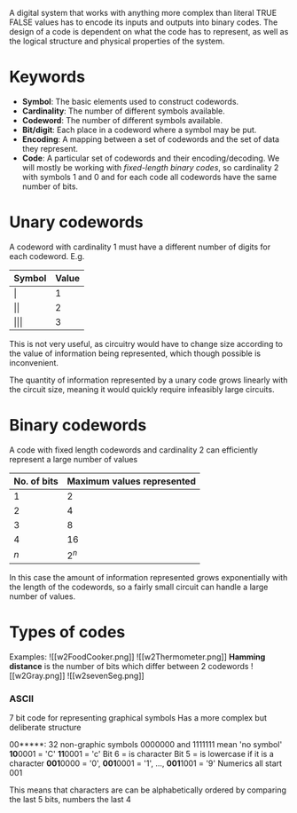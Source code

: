 A digital system that works with anything more complex than literal TRUE FALSE values has to encode its inputs and outputs into binary codes. The design of a code is dependent on what the code has to represent, as well as the logical structure and physical properties of the system.

# Keywords
- **Symbol**: The basic elements used to construct codewords.
- **Cardinality**: The number of different symbols available.
- **Codeword**: The number of different symbols available.
- **Bit/digit**: Each place in a codeword where a symbol may be put.
- **Encoding**: A mapping between a set of codewords and the set of data they represent.
- **Code**: A particular set of codewords and their encoding/decoding.
We will mostly be working with *fixed-length binary codes*, so cardinality 2 with symbols 1 and 0 and for each code all codewords have the same number of bits.

# Unary codewords
A codeword with cardinality 1 must have a different number of digits for each codeword.
E.g.

| Symbol | Value |
| ------ | ----- |
| \|     | 1     |
| \|\|   | 2     |
| \|\|\| | 3     |
This is not very useful, as circuitry would have to change size according to the value of information being represented, which though possible is inconvenient.

The quantity of information represented by a unary code grows linearly with the circuit size, meaning it would quickly require infeasibly large circuits.

# Binary codewords
A code with fixed length codewords and cardinality 2 can efficiently represent a large number of values

| No. of bits | Maximum values represented |
| ----------- | -------------------------- |
| 1           | 2                          |
| 2           | 4                          |
| 3           | 8                          |
| 4           | 16                         |
| $n$         | $2^n$                      |

In this case the amount of information represented grows exponentially with the length of the codewords, so a fairly small circuit can handle a large number of values.

# Types of codes
Examples:
![[w2FoodCooker.png]]
![[w2Thermometer.png]]
**Hamming distance** is the number of bits which differ between 2 codewords
![[w2Gray.png]]
![[w2sevenSeg.png]]
### ASCII
7 bit code for representing graphical symbols
Has a more complex but deliberate structure

00\*\*\*\*\*: 32 non-graphic symbols
0000000 and 1111111 mean 'no symbol'
**10**0001 = 'C'
**11**0001 = 'c'
Bit 6 = is character
Bit 5 = is lowercase if it is a character
**001**0000 = '0', **001**0001 = '1', ..., **001**1001 = '9'
Numerics all start 001

This means that characters are can be alphabetically ordered by comparing the last 5 bits, numbers the last 4